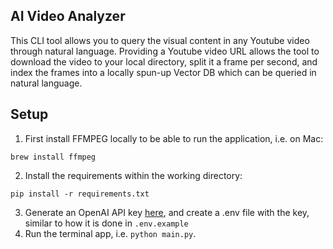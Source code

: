 ## AI Video Analyzer

This CLI tool allows you to query the visual content in any Youtube video through natural language. Providing a Youtube video URL allows the tool to download the video to your local directory,
split it a frame per second, and index the frames into a locally spun-up Vector DB which can be queried in natural language.

## Setup
1. First install FFMPEG locally to be able to run the application, i.e. on Mac:
```
brew install ffmpeg
```
2. Install the requirements within the working directory:
```
pip install -r requirements.txt
```
3. Generate an OpenAI API key [here](https://openai.com/api/), and create a .env file with the key, similar to how it is done in `.env.example`
4. Run the terminal app, i.e. `python main.py`.
